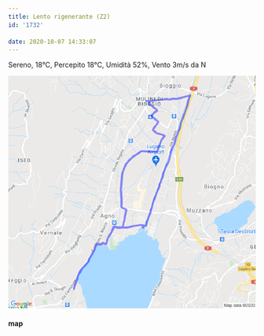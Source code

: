 ```yaml
---
title: Lento rigenerante (Z2)
id: '1732'

date: 2020-10-07 14:33:07
---
```


Sereno, 18°C, Percepito 18°C, Umidità 52%, Vento 3m/s da N

![image](/images/2021/08/20201007-activity-map.png)

#### map

